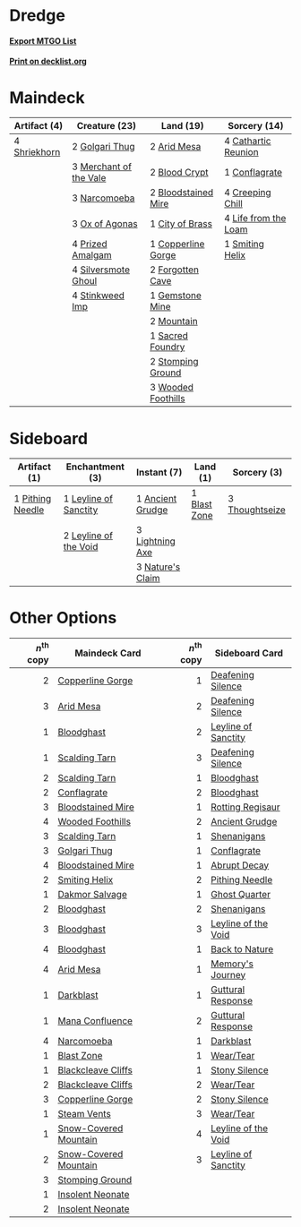 # Dredge

#### [Export MTGO List](../collection/Dredge/Dredge.txt)
#### [Print on decklist.org](http://decklist.org/?deckmain=2%09Arid%20Mesa%0A2%09Blood%20Crypt%0A2%09Bloodstained%20Mire%0A4%09Cathartic%20Reunion%0A1%09City%20of%20Brass%0A1%09Conflagrate%0A1%09Copperline%20Gorge%0A4%09Creeping%20Chill%0A2%09Forgotten%20Cave%0A1%09Gemstone%20Mine%0A2%09Golgari%20Thug%0A4%09Life%20from%20the%20Loam%0A3%09Merchant%20of%20the%20Vale%0A2%09Mountain%0A3%09Narcomoeba%0A3%09Ox%20of%20Agonas%0A4%09Prized%20Amalgam%0A1%09Sacred%20Foundry%0A4%09Shriekhorn%0A4%09Silversmote%20Ghoul%0A1%09Smiting%20Helix%0A4%09Stinkweed%20Imp%0A2%09Stomping%20Ground%0A3%09Wooded%20Foothills&deckside=1%09Ancient%20Grudge%0A1%09Blast%20Zone%0A1%09Leyline%20of%20Sanctity%0A2%09Leyline%20of%20the%20Void%0A3%09Lightning%20Axe%0A3%09Nature's%20Claim%0A1%09Pithing%20Needle%0A3%09Thoughtseize)
# Maindeck

|                                     Artifact (4)                                      |                                          Creature (23)                                          |                                          Land (19)                                           |                                         Sorcery (14)                                          |
|---------------------------------------------------------------------------------------|-------------------------------------------------------------------------------------------------|----------------------------------------------------------------------------------------------|-----------------------------------------------------------------------------------------------|
|4 [Shriekhorn](http://gatherer.wizards.com/Pages/Card/Details.aspx?multiverseid=213786)|2 [Golgari Thug](http://gatherer.wizards.com/Pages/Card/Details.aspx?multiverseid=292953)        |2 [Arid Mesa](http://gatherer.wizards.com/Pages/Card/Details.aspx?multiverseid=405092)        |4 [Cathartic Reunion](http://gatherer.wizards.com/Pages/Card/Details.aspx?multiverseid=417682) |
|                                                                                       |3 [Merchant of the Vale](http://gatherer.wizards.com/Pages/Card/Details.aspx?multiverseid=473093)|2 [Blood Crypt](http://gatherer.wizards.com/Pages/Card/Details.aspx?multiverseid=97102)       |1 [Conflagrate](http://gatherer.wizards.com/Pages/Card/Details.aspx?multiverseid=114909)       |
|                                                                                       |3 [Narcomoeba](http://gatherer.wizards.com/Pages/Card/Details.aspx?multiverseid=136140)          |2 [Bloodstained Mire](http://gatherer.wizards.com/Pages/Card/Details.aspx?multiverseid=405094)|4 [Creeping Chill](http://gatherer.wizards.com/Pages/Card/Details.aspx?multiverseid=452816)    |
|                                                                                       |3 [Ox of Agonas](http://gatherer.wizards.com/Pages/Card/Details.aspx?multiverseid=476398)        |1 [City of Brass](http://gatherer.wizards.com/Pages/Card/Details.aspx?multiverseid=4178)      |4 [Life from the Loam](http://gatherer.wizards.com/Pages/Card/Details.aspx?multiverseid=338409)|
|                                                                                       |4 [Prized Amalgam](http://gatherer.wizards.com/Pages/Card/Details.aspx?multiverseid=410014)      |1 [Copperline Gorge](http://gatherer.wizards.com/Pages/Card/Details.aspx?multiverseid=209408) |1 [Smiting Helix](http://gatherer.wizards.com/Pages/Card/Details.aspx?multiverseid=464058)     |
|                                                                                       |4 [Silversmote Ghoul](http://gatherer.wizards.com/Pages/Card/Details.aspx?multiverseid=485445)   |2 [Forgotten Cave](http://gatherer.wizards.com/Pages/Card/Details.aspx?multiverseid=376344)   |                                                                                               |
|                                                                                       |4 [Stinkweed Imp](http://gatherer.wizards.com/Pages/Card/Details.aspx?multiverseid=193870)       |1 [Gemstone Mine](http://gatherer.wizards.com/Pages/Card/Details.aspx?multiverseid=109761)    |                                                                                               |
|                                                                                       |                                                                                                 |2 [Mountain](http://gatherer.wizards.com/Pages/Card/Details.aspx?multiverseid=439859)         |                                                                                               |
|                                                                                       |                                                                                                 |1 [Sacred Foundry](http://gatherer.wizards.com/Pages/Card/Details.aspx?multiverseid=405106)   |                                                                                               |
|                                                                                       |                                                                                                 |2 [Stomping Ground](http://gatherer.wizards.com/Pages/Card/Details.aspx?multiverseid=405110)  |                                                                                               |
|                                                                                       |                                                                                                 |3 [Wooded Foothills](http://gatherer.wizards.com/Pages/Card/Details.aspx?multiverseid=405116) |                                                                                               |


# Sideboard

|                                       Artifact (1)                                        |                                        Enchantment (3)                                         |                                        Instant (7)                                        |                                       Land (1)                                        |                                       Sorcery (3)                                       |
|-------------------------------------------------------------------------------------------|------------------------------------------------------------------------------------------------|-------------------------------------------------------------------------------------------|---------------------------------------------------------------------------------------|-----------------------------------------------------------------------------------------|
|1 [Pithing Needle](http://gatherer.wizards.com/Pages/Card/Details.aspx?multiverseid=129526)|1 [Leyline of Sanctity](http://gatherer.wizards.com/Pages/Card/Details.aspx?multiverseid=204993)|1 [Ancient Grudge](http://gatherer.wizards.com/Pages/Card/Details.aspx?multiverseid=235600)|1 [Blast Zone](http://gatherer.wizards.com/Pages/Card/Details.aspx?multiverseid=461171)|3 [Thoughtseize](http://gatherer.wizards.com/Pages/Card/Details.aspx?multiverseid=438676)|
|                                                                                           |2 [Leyline of the Void](http://gatherer.wizards.com/Pages/Card/Details.aspx?multiverseid=107682)|3 [Lightning Axe](http://gatherer.wizards.com/Pages/Card/Details.aspx?multiverseid=409925) |                                                                                       |                                                                                         |
|                                                                                           |                                                                                                |3 [Nature's Claim](http://gatherer.wizards.com/Pages/Card/Details.aspx?multiverseid=382316)|                                                                                       |                                                                                         |


# Other Options

|*n*<sup>th</sup> copy|                                         Maindeck Card                                          |*n*<sup>th</sup> copy|                                        Sideboard Card                                        |
|--------------------:|------------------------------------------------------------------------------------------------|--------------------:|----------------------------------------------------------------------------------------------|
|                    2|[Copperline Gorge](http://gatherer.wizards.com/Pages/Card/Details.aspx?multiverseid=209408)     |                    1|[Deafening Silence](http://gatherer.wizards.com/Pages/Card/Details.aspx?multiverseid=472972)  |
|                    3|[Arid Mesa](http://gatherer.wizards.com/Pages/Card/Details.aspx?multiverseid=405092)            |                    2|[Deafening Silence](http://gatherer.wizards.com/Pages/Card/Details.aspx?multiverseid=472972)  |
|                    1|[Bloodghast](http://gatherer.wizards.com/Pages/Card/Details.aspx?multiverseid=438648)           |                    2|[Leyline of Sanctity](http://gatherer.wizards.com/Pages/Card/Details.aspx?multiverseid=204993)|
|                    1|[Scalding Tarn](http://gatherer.wizards.com/Pages/Card/Details.aspx?multiverseid=405107)        |                    3|[Deafening Silence](http://gatherer.wizards.com/Pages/Card/Details.aspx?multiverseid=472972)  |
|                    2|[Scalding Tarn](http://gatherer.wizards.com/Pages/Card/Details.aspx?multiverseid=405107)        |                    1|[Bloodghast](http://gatherer.wizards.com/Pages/Card/Details.aspx?multiverseid=438648)         |
|                    2|[Conflagrate](http://gatherer.wizards.com/Pages/Card/Details.aspx?multiverseid=114909)          |                    2|[Bloodghast](http://gatherer.wizards.com/Pages/Card/Details.aspx?multiverseid=438648)         |
|                    3|[Bloodstained Mire](http://gatherer.wizards.com/Pages/Card/Details.aspx?multiverseid=405094)    |                    1|[Rotting Regisaur](http://gatherer.wizards.com/Pages/Card/Details.aspx?multiverseid=466865)   |
|                    4|[Wooded Foothills](http://gatherer.wizards.com/Pages/Card/Details.aspx?multiverseid=405116)     |                    2|[Ancient Grudge](http://gatherer.wizards.com/Pages/Card/Details.aspx?multiverseid=235600)     |
|                    3|[Scalding Tarn](http://gatherer.wizards.com/Pages/Card/Details.aspx?multiverseid=405107)        |                    1|[Shenanigans](http://gatherer.wizards.com/Pages/Card/Details.aspx?multiverseid=464095)        |
|                    3|[Golgari Thug](http://gatherer.wizards.com/Pages/Card/Details.aspx?multiverseid=292953)         |                    1|[Conflagrate](http://gatherer.wizards.com/Pages/Card/Details.aspx?multiverseid=114909)        |
|                    4|[Bloodstained Mire](http://gatherer.wizards.com/Pages/Card/Details.aspx?multiverseid=405094)    |                    1|[Abrupt Decay](http://gatherer.wizards.com/Pages/Card/Details.aspx?multiverseid=456061)       |
|                    2|[Smiting Helix](http://gatherer.wizards.com/Pages/Card/Details.aspx?multiverseid=464058)        |                    2|[Pithing Needle](http://gatherer.wizards.com/Pages/Card/Details.aspx?multiverseid=129526)     |
|                    1|[Dakmor Salvage](http://gatherer.wizards.com/Pages/Card/Details.aspx?multiverseid=292984)       |                    1|[Ghost Quarter](http://gatherer.wizards.com/Pages/Card/Details.aspx?multiverseid=389534)      |
|                    2|[Bloodghast](http://gatherer.wizards.com/Pages/Card/Details.aspx?multiverseid=438648)           |                    2|[Shenanigans](http://gatherer.wizards.com/Pages/Card/Details.aspx?multiverseid=464095)        |
|                    3|[Bloodghast](http://gatherer.wizards.com/Pages/Card/Details.aspx?multiverseid=438648)           |                    3|[Leyline of the Void](http://gatherer.wizards.com/Pages/Card/Details.aspx?multiverseid=107682)|
|                    4|[Bloodghast](http://gatherer.wizards.com/Pages/Card/Details.aspx?multiverseid=438648)           |                    1|[Back to Nature](http://gatherer.wizards.com/Pages/Card/Details.aspx?multiverseid=208284)     |
|                    4|[Arid Mesa](http://gatherer.wizards.com/Pages/Card/Details.aspx?multiverseid=405092)            |                    1|[Memory's Journey](http://gatherer.wizards.com/Pages/Card/Details.aspx?multiverseid=254134)   |
|                    1|[Darkblast](http://gatherer.wizards.com/Pages/Card/Details.aspx?multiverseid=456055)            |                    1|[Guttural Response](http://gatherer.wizards.com/Pages/Card/Details.aspx?multiverseid=426628)  |
|                    1|[Mana Confluence](http://gatherer.wizards.com/Pages/Card/Details.aspx?multiverseid=409573)      |                    2|[Guttural Response](http://gatherer.wizards.com/Pages/Card/Details.aspx?multiverseid=426628)  |
|                    4|[Narcomoeba](http://gatherer.wizards.com/Pages/Card/Details.aspx?multiverseid=136140)           |                    1|[Darkblast](http://gatherer.wizards.com/Pages/Card/Details.aspx?multiverseid=456055)          |
|                    1|[Blast Zone](http://gatherer.wizards.com/Pages/Card/Details.aspx?multiverseid=461171)           |                    1|[Wear/Tear](http://gatherer.wizards.com/Pages/Card/Details.aspx?multiverseid=368950)          |
|                    1|[Blackcleave Cliffs](http://gatherer.wizards.com/Pages/Card/Details.aspx?multiverseid=209401)   |                    1|[Stony Silence](http://gatherer.wizards.com/Pages/Card/Details.aspx?multiverseid=247425)      |
|                    2|[Blackcleave Cliffs](http://gatherer.wizards.com/Pages/Card/Details.aspx?multiverseid=209401)   |                    2|[Wear/Tear](http://gatherer.wizards.com/Pages/Card/Details.aspx?multiverseid=368950)          |
|                    3|[Copperline Gorge](http://gatherer.wizards.com/Pages/Card/Details.aspx?multiverseid=209408)     |                    2|[Stony Silence](http://gatherer.wizards.com/Pages/Card/Details.aspx?multiverseid=247425)      |
|                    1|[Steam Vents](http://gatherer.wizards.com/Pages/Card/Details.aspx?multiverseid=405109)          |                    3|[Wear/Tear](http://gatherer.wizards.com/Pages/Card/Details.aspx?multiverseid=368950)          |
|                    1|[Snow-Covered Mountain](http://gatherer.wizards.com/Pages/Card/Details.aspx?multiverseid=121233)|                    4|[Leyline of the Void](http://gatherer.wizards.com/Pages/Card/Details.aspx?multiverseid=107682)|
|                    2|[Snow-Covered Mountain](http://gatherer.wizards.com/Pages/Card/Details.aspx?multiverseid=121233)|                    3|[Leyline of Sanctity](http://gatherer.wizards.com/Pages/Card/Details.aspx?multiverseid=204993)|
|                    3|[Stomping Ground](http://gatherer.wizards.com/Pages/Card/Details.aspx?multiverseid=405110)      |                     |                                                                                              |
|                    1|[Insolent Neonate](http://gatherer.wizards.com/Pages/Card/Details.aspx?multiverseid=409922)     |                     |                                                                                              |
|                    2|[Insolent Neonate](http://gatherer.wizards.com/Pages/Card/Details.aspx?multiverseid=409922)     |                     |                                                                                              |


